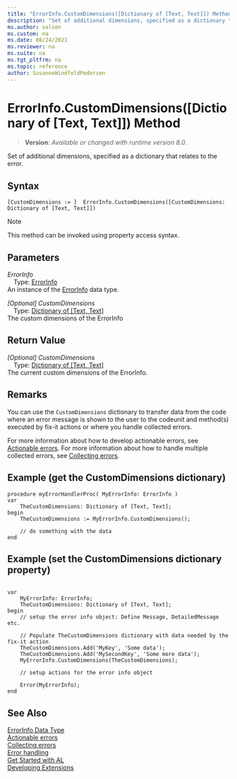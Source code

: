 ```yaml
---
title: "ErrorInfo.CustomDimensions([Dictionary of [Text, Text]]) Method"
description: "Set of additional dimensions, specified as a dictionary that relates to the error."
ms.author: solsen
ms.custom: na
ms.date: 08/24/2021
ms.reviewer: na
ms.suite: na
ms.tgt_pltfrm: na
ms.topic: reference
author: SusanneWindfeldPedersen
---
```

[//]: # (START>DO_NOT_EDIT)
[//]: # (IMPORTANT:Do not edit any of the content between here and the END>DO_NOT_EDIT.)
[//]: # (Any modifications should be made in the .xml files in the ModernDev repo.)
# ErrorInfo.CustomDimensions([Dictionary of [Text, Text]]) Method
> **Version**: _Available or changed with runtime version 8.0._

Set of additional dimensions, specified as a dictionary that relates to the error.


## Syntax
```AL
[CustomDimensions := ]  ErrorInfo.CustomDimensions([CustomDimensions: Dictionary of [Text, Text]])
```
> [!NOTE]
> This method can be invoked using property access syntax.
## Parameters
*ErrorInfo*  
&emsp;Type: [ErrorInfo](errorinfo-data-type.md)  
An instance of the [ErrorInfo](errorinfo-data-type.md) data type.  

*[Optional] CustomDimensions*  
&emsp;Type: [Dictionary of [Text, Text]](../dictionary/dictionary-data-type.md)  
The custom dimensions of the ErrorInfo  


## Return Value
*[Optional] CustomDimensions*  
&emsp;Type: [Dictionary of [Text, Text]](../dictionary/dictionary-data-type.md)  
The current custom dimensions of the ErrorInfo.


[//]: # (IMPORTANT: END>DO_NOT_EDIT)

## Remarks

You can use the `CustomDimensions` dictionary to transfer data from the code where an error message is shown to the user to the codeunit and method(s) executed by fix-it actions or where you handle collected errors. 

For more information about how to develop actionable errors, see [Actionable errors](../../devenv-actionable-errors.md). For more information about how to handle multiple collected errors, see [Collecting errors](../../devenv-error-collection.md).


## Example (get the CustomDimensions dictionary)

```AL
procedure myErrorHandlerProc( MyErrorInfo: ErrorInfo )
var 
    TheCustomDimensions: Dictionary of [Text, Text];
begin
    TheCustomDimensions := MyErrorInfo.CustomDimensions();

    // do something with the data
end
```

## Example (set the CustomDimensions dictionary property)

```AL

var 
    MyErrorInfo: ErrorInfo;
    TheCustomDimensions: Dictionary of [Text, Text];
begin
    // setup the error info object: Define Message, DetailedMessage etc.

    // Populate TheCustomDimensions dictionary with data needed by the fix-it action
    TheCustomDimensions.Add('MyKey', 'Some data');
    TheCustomDimensions.Add('MySecondKey', 'Some more data');
    MyErrorInfo.CustomDimensions(TheCustomDimensions);

    // setup actions for the error info object

    Error(MyErrorInfo);
end
```



## See Also

[ErrorInfo Data Type](errorinfo-data-type.md)  
[Actionable errors](../../devenv-actionable-errors.md)  
[Collecting errors](../../devenv-error-collection.md)  
[Error handling](../../devenv-al-error-handling.md)   
[Get Started with AL](../../devenv-get-started.md)  
[Developing Extensions](../../devenv-dev-overview.md)
